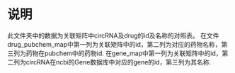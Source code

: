 # 说明
此文件夹中的数据为关联矩阵中circRNA及drug的id及名称的对照表。
在文件drug_pubchem_map中第一列为关联矩阵中的id，第二列为对应的药物名称，第三列为药物在pubchem中的药物id.
在gene_map中第一列为关联矩阵中的id，第二列为circRNA在ncbi的Gene数据库中对应的gene的id，第三列为其名称.
